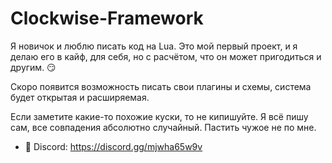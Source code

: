 # Clockwise-Framework

Я новичок и люблю писать код на Lua. Это мой первый проект, и я делаю его в кайф, для себя, но с расчётом, что он может пригодиться и другим. 😏

Скоро появится возможность писать свои плагины и схемы, система будет открытая и расширяемая.

Если заметите какие-то похожие куски, то не кипишуйте. Я всё пишу сам, все совпадения абсолютно случайный. Пастить чужое не по мне.

- 🔧 Discord: https://discord.gg/mjwha65w9v